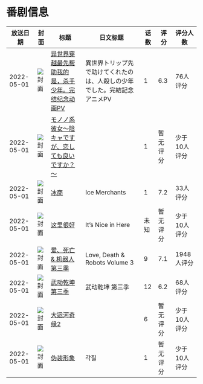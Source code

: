 # 番剧信息

|放送日期|封面|标题|日文标题|话数|评分|评分人数|
|---|---|---|---|---|---|---|
|2022-05-01|![封面](https://bangumi.tv/img/no_icon_subject.png)|[异世界穿越最先帮助我的是，杀手少年。完结纪念动画PV](https://bangumi.tv/subject/385213)|異世界トリップ先で助けてくれたのは、人殺しの少年でした。完結記念アニメPV|1|6.3|76人评分|
|2022-05-01|![封面](https://bangumi.tv/img/no_icon_subject.png)|[モノノ系彼女～陰キャですが、恋しても良いですか？～](https://bangumi.tv/subject/393784)||1|暂无评分|少于10人评分|
|2022-05-01|![封面](https://lain.bgm.tv/pic/cover/c/93/93/415356_C72E8.jpg)|[冰商](https://bangumi.tv/subject/415356)|Ice Merchants|1|7.2|33人评分|
|2022-05-01|![封面](https://lain.bgm.tv/pic/cover/c/78/c4/419799_AwqHV.jpg)|[这里很好](https://bangumi.tv/subject/419799)|It’s Nice in Here|未知|暂无评分|少于10人评分|
|2022-05-01|![封面](https://lain.bgm.tv/pic/cover/c/ef/a9/333707_XoOYR.jpg)|[爱、死亡 & 机器人 第三季](https://bangumi.tv/subject/333707)|Love, Death & Robots Volume 3|9|7.1|1948人评分|
|2022-05-01|![封面](https://lain.bgm.tv/pic/cover/c/c8/ac/312437_GksPP.jpg)|[武动乾坤 第三季](https://bangumi.tv/subject/312437)|武动乾坤 第三季|12|6.2|68人评分|
|2022-05-01|![封面](https://lain.bgm.tv/pic/cover/c/f5/88/405278_L9E9p.jpg)|[大运河奇缘2](https://bangumi.tv/subject/405278)||6|暂无评分|少于10人评分|
|2022-05-01|![封面](https://lain.bgm.tv/pic/cover/c/dd/4e/525559_3PZrC.jpg)|[伪装形象](https://bangumi.tv/subject/525559)|각질|1|暂无评分|少于10人评分|

